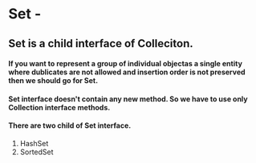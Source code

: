 # Set - 
## Set is a child interface of Colleciton.

#### If you want to represent a group of individual objectas a single entity where dublicates are not allowed and insertion order is not preserved then we should go for Set.
#### Set interface doesn't contain any new method. So we have to use only Collection interface methods. 

#### There are two child of Set interface.

1. HashSet
2. SortedSet


